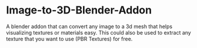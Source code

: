 # Image-to-3D-Blender-Addon
A blender addon that can convert any image to a 3d mesh that helps visualizing textures or materials easy. This could also be used to extract any texture that you want to use (PBR Textures) for free.

